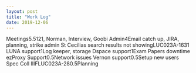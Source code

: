 ```yaml
---
layout: post
title: "Work Log"
date: 2019-12-06
---
```

<tr><td>Meetings</td><td></td><td>5.5</td><td>121, Norman, Interview, Goobi</td></tr>
<tr><td>Admin</td><td></td><td>4</td><td>Email catch up, JIRA, planning, strike admin</td></tr>
<tr><td>St Cecilias search results not showing</td><td>LUC023A-163</td><td>1</td><td></td></tr>
<tr><td>LUNA support</td><td></td><td>1</td><td>Log keeper, storage</td></tr>
<tr><td>Dspace support</td><td></td><td>1</td><td>Exam Papers downtime</td></tr>
<tr><td>ezProxy Support</td><td></td><td>0.5</td><td>Network issues</td></tr>
<tr><td>Vernon support</td><td></td><td>0.5</td><td>Setup new users</td></tr>
<tr><td>Spec Coll IIIF</td><td>LUC023A-28</td><td>0.5</td><td>Planning</td></tr>
